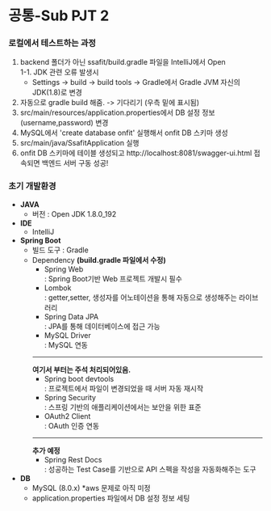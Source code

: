 # 공통-Sub PJT 2
### 로컬에서 테스트하는 과정
1. backend 폴더가 아닌 ssafit/build.gradle 파일을 IntelliJ에서 Open    
    1-1. JDK 관련 오류 발생시   
    - Settings -> build -> build tools -> Gradle에서 Gradle JVM 자신의 JDK(1.8)로 변경
2. 자동으로 gradle build 해줌. -> 기다리기 (우측 밑에 표시됨)
3. src/main/resources/application.properties에서 DB 설정 정보(username,password) 변경
4. MySQL에서 'create database onfit' 실행해서 onfit DB 스키마 생성
5. src/main/java/SsafitApplication 실행
6. onfit DB 스키마에 테이블 생성되고 http://localhost:8081/swagger-ui.html 접속되면 백엔드 서버 구동 성공!


### 초기 개발환경

- **JAVA**
    - 버전 : Open JDK 1.8.0_192
- **IDE**
    - IntelliJ
- **Spring Boot**
    - 빌드 도구 : Gradle
    - Dependency **(build.gradle 파일에서 수정)**
        - Spring Web      
        : Spring Boot기반 Web 프로젝트 개발시 필수
         - Lombok      
        : getter,setter, 생성자를 어노테이션을 통해 자동으로 생성해주는 라이브러리
        - Spring Data JPA      
        : JPA를 통해 데이터베이스에 접근 가능
        - MySQL Driver     
        : MySQL 연동
        --------
        **여기서 부터는 주석 처리되어있음.**
        - Spring boot devtools      
        : 프로젝트에서 파일이 변경되었을 때 서버 자동 재시작
        - Spring Security    
        : 스프링 기반의 애플리케이션에서는 보안을 위한 표준
        - OAuth2 Client    
        : OAuth 인증 연동
        --------
        **추가 예정**
        - Spring Rest Docs     
        : 성공하는 Test Case를 기반으로 API 스펙을 작성을 자동화해주는 도구
- **DB**
    - MySQL (8.0.x) *aws 문제로 아직 미정
    - application.properties 파일에서 DB 설정 정보 세팅

